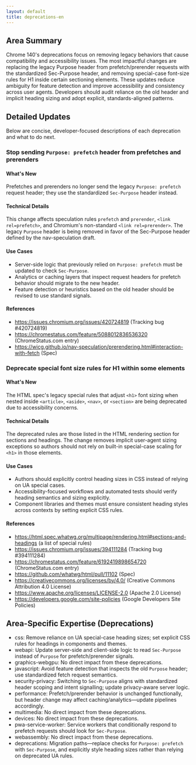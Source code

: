 ```yaml
---
layout: default
title: deprecations-en
---
```


## Area Summary

Chrome 140's deprecations focus on removing legacy behaviors that cause compatibility and accessibility issues. The most impactful changes are replacing the legacy Purpose header from prefetch/prerender requests with the standardized Sec-Purpose header, and removing special-case font-size rules for H1 inside certain sectioning elements. These updates reduce ambiguity for feature detection and improve accessibility and consistency across user agents. Developers should audit reliance on the old header and implicit heading sizing and adopt explicit, standards-aligned patterns.

## Detailed Updates

Below are concise, developer-focused descriptions of each deprecation and what to do next.

### Stop sending `Purpose: prefetch` header from prefetches and prerenders

#### What's New
Prefetches and prerenders no longer send the legacy `Purpose: prefetch` request header; they use the standardized `Sec-Purpose` header instead.

#### Technical Details
This change affects speculation rules `prefetch` and `prerender`, `<link rel=prefetch>`, and Chromium's non-standard `<link rel=prerender>`. The legacy `Purpose` header is being removed in favor of the Sec-Purpose header defined by the nav-speculation draft.

#### Use Cases
- Server-side logic that previously relied on `Purpose: prefetch` must be updated to check `Sec-Purpose`.
- Analytics or caching layers that inspect request headers for prefetch behavior should migrate to the new header.
- Feature detection or heuristics based on the old header should be revised to use standard signals.

#### References
- https://issues.chromium.org/issues/420724819 (Tracking bug #420724819)
- https://chromestatus.com/feature/5088012836536320 (ChromeStatus.com entry)
- https://wicg.github.io/nav-speculation/prerendering.html#interaction-with-fetch (Spec)

### Deprecate special font size rules for H1 within some elements

#### What's New
The HTML spec's legacy special rules that adjust `<h1>` font sizing when nested inside `<article>`, `<aside>`, `<nav>`, or `<section>` are being deprecated due to accessibility concerns.

#### Technical Details
The deprecated rules are those listed in the HTML rendering section for sections and headings. The change removes implicit user-agent sizing exceptions so authors should not rely on built-in special-case scaling for `<h1>` in those elements.

#### Use Cases
- Authors should explicitly control heading sizes in CSS instead of relying on UA special cases.
- Accessibility-focused workflows and automated tests should verify heading semantics and sizing explicitly.
- Component libraries and themes must ensure consistent heading styles across contexts by setting explicit CSS rules.

#### References
- https://html.spec.whatwg.org/multipage/rendering.html#sections-and-headings (a list of special rules)
- https://issues.chromium.org/issues/394111284 (Tracking bug #394111284)
- https://chromestatus.com/feature/6192419898654720 (ChromeStatus.com entry)
- https://github.com/whatwg/html/pull/11102 (Spec)
- https://creativecommons.org/licenses/by/4.0/ (Creative Commons Attribution 4.0 License)
- https://www.apache.org/licenses/LICENSE-2.0 (Apache 2.0 License)
- https://developers.google.com/site-policies (Google Developers Site Policies)

## Area-Specific Expertise (Deprecations)

- css: Remove reliance on UA special-case heading sizes; set explicit CSS rules for headings in components and themes.
- webapi: Update server-side and client-side logic to read `Sec-Purpose` instead of `Purpose` for prefetch/prerender signals.
- graphics-webgpu: No direct impact from these deprecations.
- javascript: Avoid feature detection that inspects the old `Purpose` header; use standardized fetch request semantics.
- security-privacy: Switching to `Sec-Purpose` aligns with standardized header scoping and intent signalling; update privacy-aware server logic.
- performance: Prefetch/prerender behavior is unchanged functionally, but header change may affect caching/analytics—update pipelines accordingly.
- multimedia: No direct impact from these deprecations.
- devices: No direct impact from these deprecations.
- pwa-service-worker: Service workers that conditionally respond to prefetch requests should look for `Sec-Purpose`.
- webassembly: No direct impact from these deprecations.
- deprecations: Migration paths—replace checks for `Purpose: prefetch` with `Sec-Purpose`, and explicitly style heading sizes rather than relying on deprecated UA rules.
